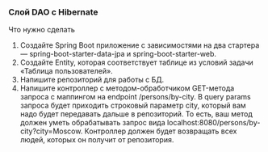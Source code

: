###  Слой DAO c Hibernate

Что нужно сделать
1. Создайте Spring Boot приложение с зависимостями на два стартера — spring-boot-starter-data-jpa и spring-boot-starter-web.
2. Создайте Entity, которая соответствует таблице из условий задачи «Таблица пользователей».
3. Напишите репозиторий для работы с БД.
4. Напишите контроллер с методом-обработчиком GET-метода запроса с 
   маппингом на endpoint /persons/by-city. В query params запроса будет 
   приходить строковый параметр city, который вам надо будет передавать 
   дальше в репозиторий. То есть, ваш метод должен уметь обрабатывать 
   запрос вида localhost:8080/persons/by-city?city=Moscow. Контроллер 
   должен будет возвращать всех людей, которых он получит от репозитория.